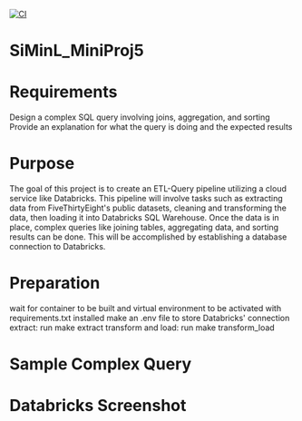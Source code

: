 [![CI](https://github.com/nogibjj/SiMinL_Week5/actions/workflows/hello.yml/badge.svg)](https://github.com/nogibjj/SiMinL_Week5/actions/workflows/hello.yml)

# SiMinL_MiniProj5

# Requirements
Design a complex SQL query involving joins, aggregation, and sorting
Provide an explanation for what the query is doing and the expected results

# Purpose 
The goal of this project is to create an ETL-Query pipeline utilizing a cloud service like Databricks. This pipeline will involve tasks such as extracting data from FiveThirtyEight's public datasets, cleaning and transforming the data, then loading it into Databricks SQL Warehouse. Once the data is in place, complex queries like joining tables, aggregating data, and sorting results can be done. This will be accomplished by establishing a database connection to Databricks.


# Preparation
wait for container to be built and virtual environment to be activated with requirements.txt installed
make an .env file to store Databricks' connection 
extract: run make extract
transform and load: run make transform_load

# Sample Complex Query


# Databricks Screenshot




